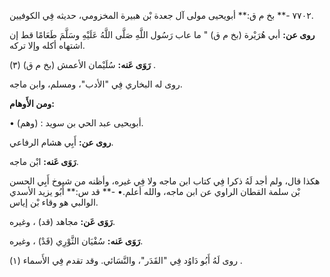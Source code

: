 ٧٧٠٢ -** بخ م ق:** أبويحيى مولى آل جعدة بْن هبيرة المخزومي، حديثه فِي الكوفيين.

**روى عن:** أبي هُرَيْرة (بخ م ق) " ما عاب رَسُول اللَّهِ صَلَّى اللَّهُ عَلَيْهِ وسَلَّمَ طَعَامًا قط إن اشتهاه أكله وإلا تركه.

**رَوَى عَنه:** سُلَيْمان الأعمش (بخ م ق) (٣) .

روى له البخاري فِي "الأدب"، ومسلم، وابن ماجه.

**ومن الأَوهام:**

• (وهم) : أبويحيى عبد الحي بن سويد.

**روى عن:** أَبِي هشام الرفاعي.

**رَوَى عَنه:** ابْن ماجه.

هكذا قال، ولم أجد لَهُ ذكرا فِي كتاب ابن ماجه ولا فِي غيره، وأظنه من شيوخ أَبِي الحسن بْن سلمة القطان الراوي عن ابن ماجه، والله أعلم.• -** قد س:** أَبُو يزيد الأسدي الوالبي هو وقاء بْن إياس.

**رَوَى عَن:** مجاهد (قد) ، وغيره.

**رَوَى عَنه:** سُفْيَان الثَّوْرِي (قَدْ) ، وغيره.

روى لَهُ أَبُو دَاوُد فِي "القَدَر"، والنَّسَائي. وقد تقدم فِي الأَسماء (١) .
